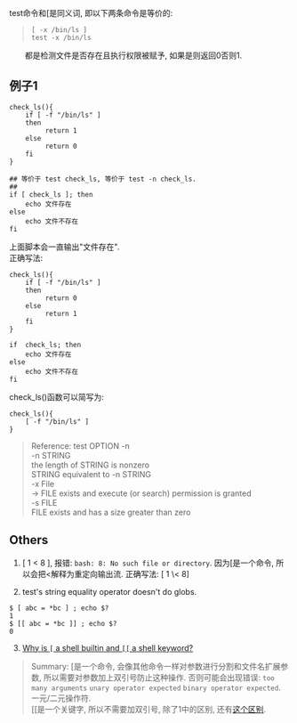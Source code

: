 test命令和[是同义词, 即以下两条命令是等价的:  
> `[ -x /bin/ls ]`  
> `test -x /bin/ls`
  
　　都是检测文件是否存在且执行权限被赋予, 如果是则返回0否则1.

## 例子1
```shell
check_ls(){
    if [ -f "/bin/ls" ]
    then
         return 1
    else
         return 0
    fi
}

## 等价于 test check_ls, 等价于 test -n check_ls.
## 
if [ check_ls ]; then 
    echo 文件存在
else
    echo 文件不存在
fi
```
上面脚本会一直输出"文件存在".  
正确写法:
```shell
check_ls(){
    if [ -f "/bin/ls" ]
    then
         return 0
    else
         return 1
    fi
}

if  check_ls; then 
    echo 文件存在
else
    echo 文件不存在
fi
```
check_ls()函数可以简写为:
```shell
check_ls(){
    [ -f "/bin/ls" ]
}
```
> Reference: test OPTION -n   
> -n STRING     
>       the length of STRING is nonzero  
>       STRING equivalent to -n STRING  
> -x File  
->      FILE exists and execute (or search) permission is granted  
> -s FILE  
> FILE exists and has a size greater than zero


## Others
1. [ 1 < 8 ], 报错: `bash: 8: No such file or directory`. 因为[是一个命令, 所以会把<解释为重定向输出流.
   正确写法: [ 1 \\< 8]


2. test's string equality operator doesn't do globs.
```shell
$ [ abc = *bc ] ; echo $?
1
$ [[ abc = *bc ]] ; echo $?
0
```

3. [Why is `[` a shell builtin and `[[` a shell keyword?](https://unix.stackexchange.com/questions/183745/why-is-a-shell-builtin-and-a-shell-keyword/183749#183749)
> Summary: [是一个命令, 会像其他命令一样对参数进行分割和文件名扩展参数, 所以需要对参数加上双引号防止这种操作. 否则可能会出现错误: `too many arguments` `unary operator expected`  `binary operator expected`. 一元/二元操作符.   
> [[是一个关键字, 所以不需要加双引号, 除了1中的区别, 还有[这个区别](http://mywiki.wooledge.org/BashFAQ/031).